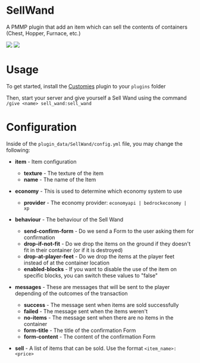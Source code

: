 # SellWand

A PMMP plugin that add an item which can sell the contents of containers (Chest, Hopper, Furnace, etc.)

[![](https://poggit.pmmp.io/shield.api/SellWand)](https://poggit.pmmp.io/p/SellWand)
[![](https://poggit.pmmp.io/shield.dl.total/SellWand)](https://poggit.pmmp.io/p/SellWand)

# Usage

To get started, install the [Customies](https://poggit.pmmp.io/p/Customies/) plugin to your `plugins` folder

Then, start your server and give yourself a Sell Wand using the command `/give <name> sell_wand:sell_wand`

# Configuration

Inside of the `plugin_data/SellWand/config.yml` file, you may change the following:

-   **item** - Item configuration

    -   **texture** - The texture of the item
    -   **name** - The name of the Item

-   **economy** - This is used to determine which economy system to use

    -   **provider** - The economy provider: `economyapi | bedrockeconomy | xp`

-   **behaviour** - The behaviour of the Sell Wand

    -   **send-confirm-form** - Do we send a Form to the user asking them for confirmation
    -   **drop-if-not-fit** - Do we drop the items on the ground if they doesn't fit in their container (or if it is destroyed)
    -   **drop-at-player-feet** - Do we drop the items at the player feet instead of at the container location
    -   **enabled-blocks** - If you want to disable the use of the item on specific blocks, you can switch these values to "false"

-   **messages** - These are messages that will be sent to the player depending of the outcomes of the transaction

    -   **success** - The message sent when items are sold successfully
    -   **failed** - The message sent when the items weren't
    -   **no-items** - The message sent when there are no items in the container
    -   **form-title** - The title of the confirmation Form
    -   **form-content** - The content of the confirmation Form

-   **sell** - A list of items that can be sold. Use the format `<item_name>: <price>`
